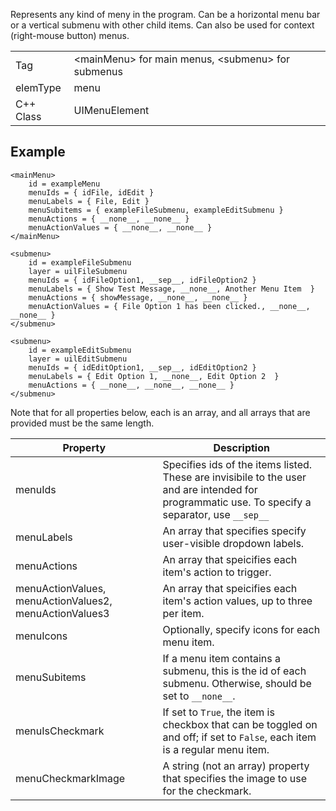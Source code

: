 Represents any kind of meny in the program. Can be a horizontal menu bar or a vertical submenu with other child items. Can also be used for context (right-mouse button) menus.

| | |
|-|-|
Tag | &lt;mainMenu&gt; for main menus, &lt;submenu&gt; for submenus
elemType | menu
C++ Class | UIMenuElement

## Example
```
<mainMenu>
	id = exampleMenu
	menuIds = {	idFile,	idEdit }
	menuLabels = { File, Edit }
	menuSubitems = { exampleFileSubmenu, exampleEditSubmenu }
	menuActions = {	__none__, __none__ }
	menuActionValues = { __none__, __none__ }
</mainMenu>

<submenu>
	id = exampleFileSubmenu
	layer = uilFileSubmenu
	menuIds = { idFileOption1, __sep__, idFileOption2 }
	menuLabels = { Show Test Message, __none__, Another Menu Item  }
	menuActions = { showMessage, __none__, __none__ }
	menuActionValues = { File Option 1 has been clicked., __none__, __none__ }
</submenu>

<submenu>
	id = exampleEditSubmenu
	layer = uilEditSubmenu
	menuIds = { idEditOption1, __sep__, idEditOption2 }
	menuLabels = { Edit Option 1, __none__, Edit Option 2  }
	menuActions = { __none__, __none__, __none__ }
</submenu>
```

Note that for all properties below, each is an array, and all arrays that are provided must be the same length. 

Property | Description
-------- | -----------
menuIds | Specifies ids of the items listed. These are invisibile to the user and are intended for programmatic use. To specify a separator, use `__sep__`
menuLabels | An array that specifies specify user-visible dropdown labels.
menuActions | An array that speicifies each item's action to trigger.
menuActionValues, menuActionValues2, menuActionValues3 | An array that speicifies each item's action values, up to three per item.
menuIcons | Optionally, specify icons for each menu item.
menuSubitems | If a menu item contains a submenu, this is the id of each submenu. Otherwise, should be set to `__none__`.
menuIsCheckmark | If set to `True`, the item is checkbox that can be toggled on and off; if set to `False`, each item is a regular menu item.
menuCheckmarkImage | A string (not an array) property that specifies the image to use for the checkmark.